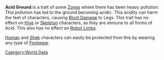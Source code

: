 **Acid Ground** is a trait of some [Zones](:Category:Zones "wikilink")
where there has been heavy pollution. This pollution has led to the
ground becoming acidic. This acidity can harm the feet of characters,
causing [Blunt Damage](01%20-%20Projects%20&%20Wikis/Kenshi/Kenshi%20Wiki/Kenshi%20Wiki%20Template/Damage.md "wikilink") to Legs. This trait has no
effect
on [Hive](Hive.md "wikilink") or [Skeleton](Skeleton.md "wikilink") characters,
as they are immune to all forms of Acid. This also has no effect
on [Robot Limbs](Robot_Limbs.md "wikilink").

[Human](Human.md "wikilink") and [Shek](Shek.md "wikilink") characters can
easily be protected from this by wearing any type
of [Footwear](Footwear.md "wikilink").

[Category:World Data](Category:World_Data "wikilink")